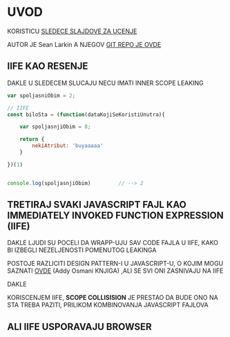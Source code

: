 # UVOD

KORISTICU [SLEDECE SLAJDOVE ZA UCENJE](https://docs.google.com/presentation/d/1hFtMCMo62DgOIc-9OwgaVwPZHwv1cgMELArHcMbXlSI/edit)

AUTOR JE Sean Larkin A NJEGOV [GIT REPO JE OVDE](https://github.com/TheLarkInn/webpack-workshop-2018)

## IIFE KAO RESENJE

DAKLE U SLEDECEM SLUCAJU NECU IMATI INNER SCOPE LEAKING

```javascript
var spoljasniObim = 2;

// IIFE
const biloSta = (function(dataKojiSeKoristiUnutra){

    var spoljasnjiObim = 8;

    return {
        nekiAtribut: 'buyaaaaa'
    }

})(1)


console.log(spoljasnjiObim)         // --> 2

```

## TRETIRAJ SVAKI JAVASCRIPT FAJL KAO IMMEDIATELY INVOKED FUNCTION EXPRESSION (IIFE)

DAKLE LJUDI SU POCELI DA WRAPP-UJU SAV CODE FAJLA U IIFE, KAKO BI IZBEGLI NEZELJENOSTI POMENUTOG LEAKINGA

POSTOJE RAZLICITI DESIGN PATTERN-I U JAVASCRIPT-U, O KOJIM MOGU SAZNATI [OVDE](https://addyosmani.com/resources/essentialjsdesignpatterns/book/) (Addy Osmani KNJIGA) ,ALI SE SVI ONI ZASNIVAJU NA IIFE

DAKLE

KORISCENJEM IIFE, **SCOPE COLLISISION** JE PRESTAO DA BUDE ONO NA STA TREBA PAZITI, PRILIKOM KOMBINOVANJA JAVASCRIPT FAJLOVA

## ALI IIFE USPORAVAJU BROWSER
